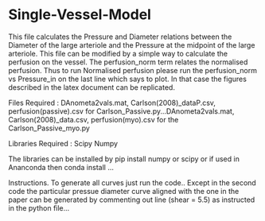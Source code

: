 # Single-Vessel-Model

This file calculates the Pressure and Diameter relations between the Diameter of the large arteriole and the Pressure at the midpoint of the large arteriole. This file can be modified by a simple way to calculate the perfusion on the vessel. The perfusion_norm term relates the normalised perfusion. Thus to run Normalised perfusion please run the perfusion_norm vs Pressure_in on the last line which says to plot. In that case the figures described in the latex document can be replicated. 

Files Required : DAnometa2vals.mat, Carlson(2008)_dataP.csv, perfusion(passive).csv for Carlson_Passive.py...DAnometa2vals.mat, Carlson(2008)_data.csv, perfusion(myo).csv for the Carlson_Passive_myo.py

Libraries Required : Scipy Numpy 

The libraries can be installed by pip install numpy or scipy or if used in Ananconda then conda install ... 

Instructions. To generate all curves just run the code.. Except in the second code the particular pressue diameter curve aligned with the one in the paper can be generated by commenting out line (shear = 5.5) as instructed in the python file...
